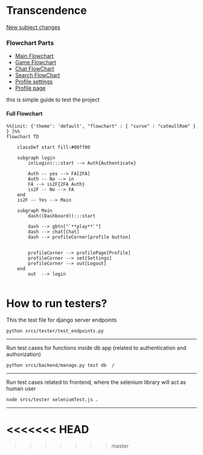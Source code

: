 # Transcendence


[New subject changes](https://docs.google.com/document/d/13zzBVyW_n0g6kLEIZSaNZ5P-s-HjMHZVkuSDid5z7FE/edit?usp=sharing)
### Flowchart Parts

* [Main Flowchart](./documetation/flowcharts/main.md)
* [Game Flowchart](./documetation/flowcharts/game.md)
* [Chat FlowChart](./documetation/flowcharts/chat.md)
* [Search FlowChart](./documetation/flowcharts/search.md)
* [Profile settings](./documetation/flowcharts/profileSettings.md)
* [Profile page](./documetation/flowcharts/profilePage.md)

this is simple guide to test the project

#### Full Flowchart


``` mermaid
%%{init: {'theme': 'default', "flowchart" : { "curve" : "catmullRom" } } }%%
flowchart TD
	
	classDef start fill:#00ff80
	
	subgraph login
		in(Login):::start --> Auth{Authenticate}

		Auth -- yes --> FA[2FA]
		Auth -- No --> in
		FA --> is2F{2FA Auth}
		is2F -- No --> FA
	end
	is2F -- Yes --> Main
	
	subgraph Main
		dash((Dashboard)):::start

		dash --> gbtn["`**play**`"]
		dash --> chat[Chat]
		dash --> profileCorner[profile button]


		profileCorner --> profilePage[Profile]
		profileCorner --> set[Settings]
		profileCorner --> out[Logout]
	end
		out  --> login
	

```


# How to run testers?

This the test file for django server  endpoints 

    python srcs/tester/test_endpoints.py   
-------------
Run test cases for functions inside db app (related to authentication and authorization)

    python srcs/backend/manage.py test db  /
----------------
Run test cases related to frontend, where the selenium library will act as human user

    
    node srcs/tester seleniumTest.js . 

-----------
<<<<<<< HEAD
=======

>>>>>>> master
